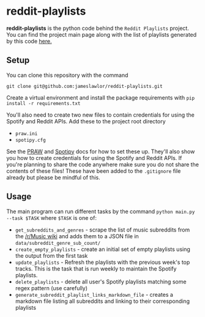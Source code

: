 # reddit-playlists

**reddit-playlists** is the python code behind the `Reddit Playlists` project. 
You can find the project main page along with the list of playlists generated by this code [here.](https://jameslawlor.github.io/reddit-playlists/)
 
## Setup

You can clone this repository with the command
 
```
git clone git@github.com:jameslawlor/reddit-playlists.git
```

Create a virtual environment and install the package requirements with `pip install -r requirements.txt`

You'll also need to create two new files to contain credentials for using the Spotify and Reddit APIs. 
Add these to the project root directory

* `praw.ini`
* `spotipy.cfg`

 See the [PRAW](https://praw.readthedocs.io/en/stable/) and [Spotipy](https://spotipy.readthedocs.io/) docs for how to set these up.
 They'll also show you how to create credentials for using the Spotify and Reddit APIs.
 If you're planning to share the code anywhere make sure you do not share the contents of these files! 
 These have been added to the `.gitignore` file already but please be mindful of this.

## Usage

 The main program can run different tasks by the command `python main.py --task $TASK` where `$TASK` is one of:
* `get_subreddits_and_genres` - scrape the list of music subreddits from the [/r/Music wiki](https://www.reddit.com/r/Music/wiki/musicsubreddits/) and adds them to a JSON file in `data/subreddit_genre_sub_count/`
* `create_empty_playlists` - create an initial set of empty playlists using the output from the first task
* `update_playlists` - Refresh the playlists with the previous week's top tracks. This is the task that is run weekly to maintain the Spotify playlists.
* `delete_playlists` - delete all user's Spotify playlists matching some regex pattern (use carefully)  
* `generate_subreddit_playlist_links_markdown_file` - creates a markdown file listing all subreddits and linking to their corresponding playlists

